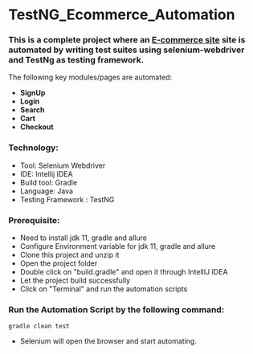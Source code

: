 # TestNG_Ecommerce_Automation
### This is a complete project where an [E-commerce site](http://automationpractice.com/) site is automated by writing test suites using selenium-webdriver and TestNg as testing framework.
The following key modules/pages are automated:
- **SignUp** 
- **Login**
- **Search**
- **Cart**
- **Checkout**</br>

### Technology: </br>
- Tool: Selenium Webdriver
- IDE: Intellij IDEA
- Build tool: Gradle
- Language: Java
- Testing Framework : TestNG

### Prerequisite: </br>
- Need to install jdk 11, gradle and allure
- Configure Environment variable for jdk 11, gradle and allure
- Clone this project and unzip it
- Open the project folder
- Double click on "build.gradle" and open it through IntellIJ IDEA
- Let the project build successfully
- Click on "Terminal" and run the automation scripts

### Run the Automation Script by the following command:
 ```
 gradle clean test 
 ```
- Selenium will open the browser and start automating.

 
